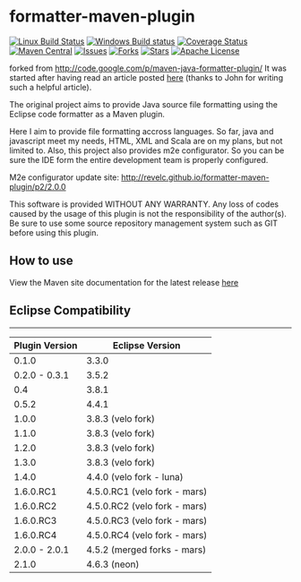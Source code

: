 formatter-maven-plugin
======================

[![Linux Build Status](https://travis-ci.org/revelc/formatter-maven-plugin.svg)](https://travis-ci.org/revelc/formatter-maven-plugin)
[![Windows Build status](https://ci.appveyor.com/api/projects/status/j3cd0dwqlyu0iv2y?svg=true)](https://ci.appveyor.com/project/velo/formatter-maven-plugin)
[![Coverage Status](https://coveralls.io/repos/revelc/formatter-maven-plugin/badge.svg?branch=master)](https://coveralls.io/r/revelc/formatter-maven-plugin?branch=master)
[![Maven Central](https://maven-badges.herokuapp.com/maven-central/net.revelc.code.formatter/formatter-maven-plugin/badge.svg)](https://maven-badges.herokuapp.com/maven-central/net.revelc.code.formatter/formatter-maven-plugin/)
[![Issues](https://img.shields.io/github/issues/revelc/formatter-maven-plugin.svg)](https://github.com/revelc/formatter-maven-plugin/issues)
[![Forks](https://img.shields.io/github/forks/revelc/formatter-maven-plugin.svg)](https://github.com/revelc/formatter-maven-plugin/network)
[![Stars](https://img.shields.io/github/stars/revelc/formatter-maven-plugin.svg)](https://github.com/revelc/formatter-maven-plugin/stargazers)
[![Apache License](http://img.shields.io/badge/license-ASL-blue.svg)](https://github.com/revelc/formatter-maven-plugin/blob/master/license.txt)

forked from http://code.google.com/p/maven-java-formatter-plugin/
It was started after having read an article posted [here][1] (thanks to John for writing such a helpful article).

The original project aims to provide Java source file formatting using the Eclipse code formatter as a Maven plugin.  

Here I aim to provide file formatting accross languages.  So far, java and javascript meet my needs, HTML, XML and Scala are on my plans, but not limited to.
Also, this project also provides m2e configurator.  So you can be sure the IDE form the entire development team is properly configured.

M2e configurator update site:
http://revelc.github.io/formatter-maven-plugin/p2/2.0.0


This software is provided WITHOUT ANY WARRANTY.  Any loss of codes caused by the usage of this plugin is not
the responsibility of the author(s).  Be sure to use some source repository management system such as GIT
before using this plugin.

## How to use

View the Maven site documentation for the latest release [here](http://code.revelc.net/formatter-maven-plugin/)

## Eclipse Compatibility

-------------------------------------
Plugin Version	| Eclipse Version
--------------  | ---------------
0.1.0           | 3.3.0
0.2.0 - 0.3.1   | 3.5.2
0.4             | 3.8.1 
0.5.2           | 4.4.1
1.0.0           | 3.8.3 (velo fork)
1.1.0           | 3.8.3 (velo fork)
1.2.0           | 3.8.3 (velo fork)
1.3.0           | 3.8.3 (velo fork)
1.4.0           | 4.4.0 (velo fork - luna)
1.6.0.RC1       | 4.5.0.RC1 (velo fork - mars)
1.6.0.RC2       | 4.5.0.RC2 (velo fork - mars)
1.6.0.RC3       | 4.5.0.RC3 (velo fork - mars)
1.6.0.RC4       | 4.5.0.RC4 (velo fork - mars)
2.0.0 - 2.0.1   | 4.5.2 (merged forks - mars)
2.1.0           | 4.6.3 (neon)

[1]: http://ssscripting.wordpress.com/2009/06/10/how-to-use-the-eclipse-code-formatter-from-your-code/
